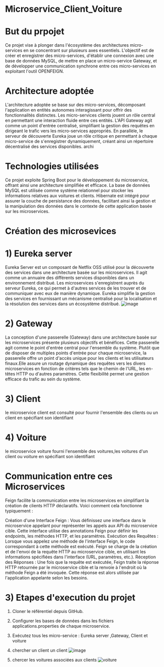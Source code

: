 # Microservice_Client_Voiture
# But du prpojet
Ce projet vise à plonger dans l'écosystème des architectures micro-services en se concentrant sur plusieurs axes essentiels. L'objectif est de créer et enregistrer des micro-services, d'établir une connexion avec une base de données MySQL, de mettre en place un micro-service Gateway, et de développer une communication synchrone entre ces micro-services en exploitant l'outil OPENFEIGN.

# Architecture adoptée
L'architecture adoptée se base sur des micro-services, décomposant l'application en entités autonomes interagissant pour offrir des fonctionnalités distinctes. Les micro-services clients jouent un rôle central en permettant une interaction fluide entre ces entités. L'API Gateway agit comme un point d'entrée centralisé, simplifiant la gestion des requêtes en dirigeant le trafic vers les micro-services appropriés. En parallèle, le serveur de découverte Eureka joue un rôle critique en permettant à chaque micro-service de s'enregistrer dynamiquement, créant ainsi un répertoire décentralisé des services disponibles.
archi

# Technologies utilisées
Ce projet exploite Spring Boot pour le développement du microservice, offrant ainsi une architecture simplifiée et efficace. La base de données MySQL est utilisée comme système relationnel pour stocker les informations relatives aux voitures et clients. Hibernate est intégré pour assurer la couche de persistance des données, facilitant ainsi la gestion et la manipulation des données dans le contexte de cette application basée sur les microservices.

# Création des microsevices
#  1) Eureka server
    
Eureka Server est un composant de Netflix OSS utilisé pour la découverte des services dans une architecture basée sur les microservices. Il agit comme un annuaire des différents services disponibles dans un environnement distribué. Les microservices s'enregistrent auprès du serveur Eureka, ce qui permet à d'autres services de les trouver et de communiquer avec eux de manière dynamique. Eureka simplifie la gestion des services en fournissant un mécanisme centralisé pour la localisation et la résolution des services dans un écosystème distribué.
![image](https://github.com/najiaokacha/Microservice_Client_Voiture/assets/100485014/47b51b57-821b-4cc7-ac93-5695405992cd)

#  2) Gateway
La conception d'une passerelle (Gateway) dans une architecture basée sur les microservices présente plusieurs objectifs et bénéfices. Cette passerelle agit comme le point d'entrée central pour l'ensemble du système. Plutôt que de disposer de multiples points d'entrée pour chaque microservice, la passerelle offre un point d'accès unique pour les clients et les utilisateurs finaux.Elle assure un routage dynamique des requêtes vers les divers microservices en fonction de critères tels que le chemin de l'URL, les en-têtes HTTP ou d'autres paramètres. Cette flexibilité permet une gestion efficace du trafic au sein du système.

#  3) Client
le microservice client est consulté pour fournir l'ensemble des clients ou un client en spécifiant son identifiant

#  4) Voiture
le microservice voiture fourni l'ensemble des voitures,les voitures d'un client ou voiture en spécifiant son identifiant

# Communication entre ces Microservices

Feign facilite la communication entre les microservices en simplifiant la création de clients HTTP déclaratifs. Voici comment cela fonctionne typiquement :

Création d'une Interface Feign : Vous définissez une interface dans le microservice appelant pour représenter les appels aux API du microservice cible. Cette interface utilise des annotations Feign pour définir les endpoints, les méthodes HTTP, et les paramètres.
Exécution des Requêtes : Lorsque vous appelez une méthode de l'interface Feign, le code correspondant à cette méthode est exécuté. Feign se charge de la création et de l'envoi de la requête HTTP au microservice cible, en utilisant les informations spécifiées dans l'interface (URL, paramètres, etc.).
Réception des Réponses : Une fois que la requête est exécutée, Feign traite la réponse HTTP retournée par le microservice cible et la renvoie à l'endroit où la méthode Feign a été invoquée. Cette réponse est alors utilisée par l'application appelante selon les besoins.
# 3) Etapes d'execution du projet
1) Cloner le référentiel depuis GitHub.

2) Configurer les bases de données dans les fichiers applications.properties de chaque microservice.

3) Exécutez tous les micro-service : Eureka server ,Gateway, Client et voiture
4) chercher un client un client
![image](https://github.com/najiaokacha/Microservice_Client_Voiture/assets/100485014/666e84b2-2b95-4fc0-8d2d-559964560f33)


5) chercer les voitures associées aux clients
![voiture](https://github.com/najiaokacha/Microservice_Client_Voiture/assets/100485014/2f5596e9-4ff7-4579-9cdd-99b2b11e3b93)


